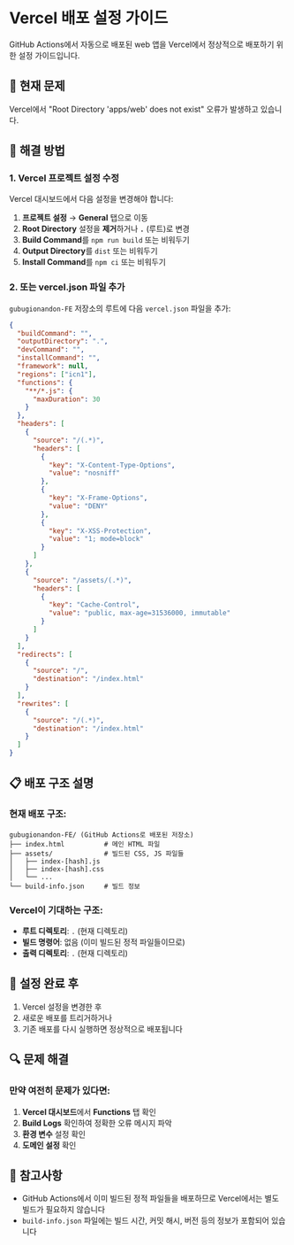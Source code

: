 # Vercel 배포 설정 가이드

GitHub Actions에서 자동으로 배포된 web 앱을 Vercel에서 정상적으로 배포하기 위한 설정 가이드입니다.

## 🚨 현재 문제

Vercel에서 "Root Directory 'apps/web' does not exist" 오류가 발생하고 있습니다.

## 🔧 해결 방법

### 1. Vercel 프로젝트 설정 수정

Vercel 대시보드에서 다음 설정을 변경해야 합니다:

1. **프로젝트 설정** → **General** 탭으로 이동
2. **Root Directory** 설정을 **제거**하거나 **`.`** (루트)로 변경
3. **Build Command**를 `npm run build` 또는 비워두기
4. **Output Directory**를 `dist` 또는 비워두기
5. **Install Command**를 `npm ci` 또는 비워두기

### 2. 또는 vercel.json 파일 추가

`gubugionandon-FE` 저장소의 루트에 다음 `vercel.json` 파일을 추가:

```json
{
  "buildCommand": "",
  "outputDirectory": ".",
  "devCommand": "",
  "installCommand": "",
  "framework": null,
  "regions": ["icn1"],
  "functions": {
    "**/*.js": {
      "maxDuration": 30
    }
  },
  "headers": [
    {
      "source": "/(.*)",
      "headers": [
        {
          "key": "X-Content-Type-Options",
          "value": "nosniff"
        },
        {
          "key": "X-Frame-Options",
          "value": "DENY"
        },
        {
          "key": "X-XSS-Protection",
          "value": "1; mode=block"
        }
      ]
    },
    {
      "source": "/assets/(.*)",
      "headers": [
        {
          "key": "Cache-Control",
          "value": "public, max-age=31536000, immutable"
        }
      ]
    }
  ],
  "redirects": [
    {
      "source": "/",
      "destination": "/index.html"
    }
  ],
  "rewrites": [
    {
      "source": "/(.*)",
      "destination": "/index.html"
    }
  ]
}
```

## 📋 배포 구조 설명

### 현재 배포 구조:
```
gubugionandon-FE/ (GitHub Actions로 배포된 저장소)
├── index.html          # 메인 HTML 파일
├── assets/             # 빌드된 CSS, JS 파일들
│   ├── index-[hash].js
│   ├── index-[hash].css
│   └── ...
└── build-info.json     # 빌드 정보
```

### Vercel이 기대하는 구조:
- **루트 디렉토리**: `.` (현재 디렉토리)
- **빌드 명령어**: 없음 (이미 빌드된 정적 파일들이므로)
- **출력 디렉토리**: `.` (현재 디렉토리)

## 🚀 설정 완료 후

1. Vercel 설정을 변경한 후
2. 새로운 배포를 트리거하거나
3. 기존 배포를 다시 실행하면 정상적으로 배포됩니다

## 🔍 문제 해결

### 만약 여전히 문제가 있다면:

1. **Vercel 대시보드**에서 **Functions** 탭 확인
2. **Build Logs** 확인하여 정확한 오류 메시지 파악
3. **환경 변수** 설정 확인
4. **도메인 설정** 확인

## 📝 참고사항

- GitHub Actions에서 이미 빌드된 정적 파일들을 배포하므로 Vercel에서는 별도 빌드가 필요하지 않습니다
- `build-info.json` 파일에는 빌드 시간, 커밋 해시, 버전 등의 정보가 포함되어 있습니다
